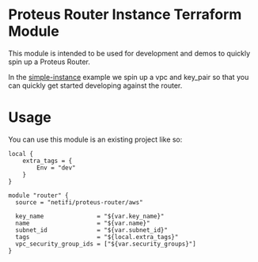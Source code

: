 # Proteus Router Instance Terraform Module

This module is intended to be used for development and demos to quickly spin up a Proteus Router.

In the [simple-instance](/examples/simple-instance/README.md) example we spin up a vpc and key_pair so that you can quickly get started developing against the router.


# Usage

You can use this module is an existing project like so:

```hcl
local {
    extra_tags = {
        Env = "dev"
    }
}

module "router" {
  source = "netifi/proteus-router/aws"

  key_name               = "${var.key_name}"
  name                   = "${var.name}"
  subnet_id              = "${var.subnet_id}"
  tags                   = "${local.extra_tags}"
  vpc_security_group_ids = ["${var.security_groups}"]
}
```
